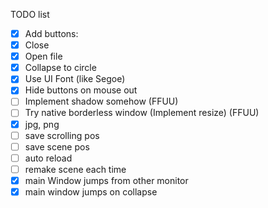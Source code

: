 TODO list

- [x] Add buttons:
- [x]   Close 
- [x]   Open file
- [x]   Collapse to circle
- [x] Use UI Font (like Segoe)
- [x] Hide buttons on mouse out
- [ ] Implement shadow somehow (FFUU)
- [ ] Try native borderless window (Implement resize) (FFUU)
- [x] jpg, png
- [ ] save scrolling pos
- [ ] save scene pos
- [ ] auto reload
- [ ] remake scene each time
- [x] main Window jumps from other monitor
- [x] main window jumps on collapse
